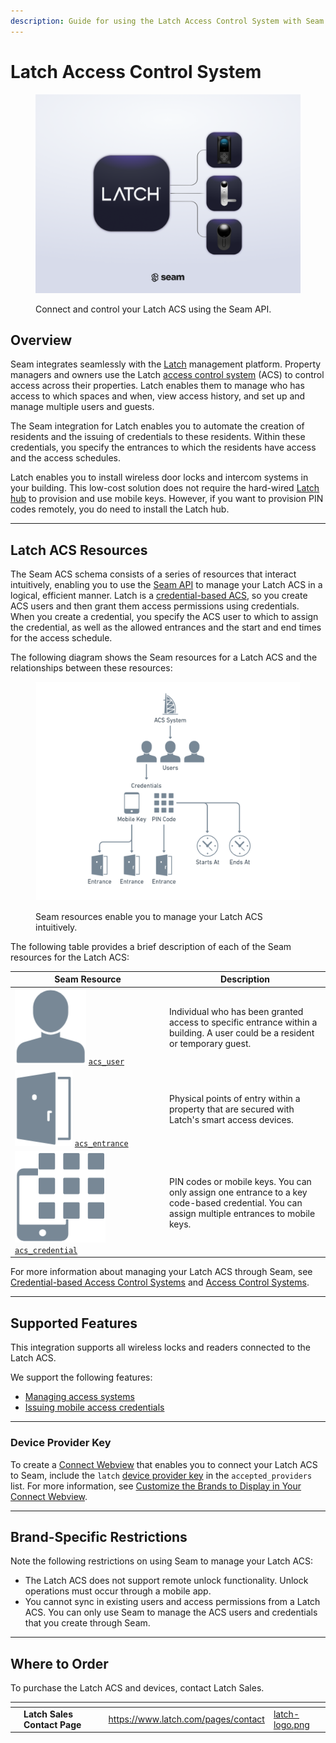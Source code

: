 ```yaml
---
description: Guide for using the Latch Access Control System with Seam
---
```


# Latch Access Control System

<figure><picture><source srcset="../../.gitbook/assets/latch-manufacturer-page-cover-dark.png" media="(prefers-color-scheme: dark)"><img src="../../.gitbook/assets/latch-manufacturer-page-cover-light.png" alt="Connect and control your Latch ACS using the Seam API."></picture><figcaption><p>Connect and control your Latch ACS using the Seam API.</p></figcaption></figure>

## Overview

Seam integrates seamlessly with the [Latch](https://www.latch.com/) management platform. Property managers and owners use the Latch [access control system](../../products/access-systems/) (ACS) to control access across their properties. Latch enables them to manage who has access to which spaces and when, view access history, and set up and manage multiple users and guests.

The Seam integration for Latch enables you to automate the creation of residents and the issuing of credentials to these residents. Within these credentials, you specify the entrances to which the residents have access and the access schedules.

Latch enables you to install wireless door locks and intercom systems in your building. This low-cost solution does not require the hard-wired [Latch hub](https://marketing.latch.com/latch-hub) to provision and use mobile keys. However, if you want to provision PIN codes remotely, you do need to install the Latch hub.

***

## Latch ACS Resources

The Seam ACS schema consists of a series of resources that interact intuitively, enabling you to use the [Seam API](broken-reference) to manage your Latch ACS in a logical, efficient manner. Latch is a [credential-based ACS](../../capability-guides/access-systems/understanding-access-control-system-differences.md#credential-based-access-control-systems), so you create ACS users and then grant them access permissions using credentials. When you create a credential, you specify the ACS user to which to assign the credential, as well as the allowed entrances and the start and end times for the access schedule.&#x20;

The following diagram shows the Seam resources for a Latch ACS and the relationships between these resources:

<figure><img src="../../.gitbook/assets/latch-acs.png" alt="Seam resources enable you to manage your Latch ACS intuitively."><figcaption><p>Seam resources enable you to manage your Latch ACS intuitively.</p></figcaption></figure>

The following table provides a brief description of each of the Seam resources for the Latch ACS:

<table><thead><tr><th width="233">Seam Resource</th><th>Description</th></tr></thead><tbody><tr><td><picture><source srcset="../../.gitbook/assets/acs-user_dark.png" media="(prefers-color-scheme: dark)"><img src="../../.gitbook/assets/acs-user_light.png" alt="" data-size="line"></picture> <a href="../../api-clients/access-control-systems/users/"><code>acs_user</code></a></td><td>Individual who has been granted access to specific entrance within a building. A user could be a resident or temporary guest.</td></tr><tr><td><picture><source srcset="../../.gitbook/assets/acs-entrance_dark.png" media="(prefers-color-scheme: dark)"><img src="../../.gitbook/assets/acs-entrance_light.png" alt="" data-size="line"></picture> <a href="../../api-clients/access-control-systems/entrances/"><code>acs_entrance</code></a></td><td>Physical points of entry within a property that are secured with Latch's smart access devices.</td></tr><tr><td><picture><source srcset="../../.gitbook/assets/acs-credential_latch_dark.png" media="(prefers-color-scheme: dark)"><img src="../../.gitbook/assets/acs-credential_latch_light.png" alt="" data-size="line"></picture> <a href="../../api-clients/access-control-systems/credentials/"><code>acs_credential</code></a></td><td>PIN codes or mobile keys. You can only assign one entrance to a key code-based credential. You can assign multiple entrances to mobile keys.</td></tr></tbody></table>

For more information about managing your Latch ACS through Seam, see [Credential-based Access Control Systems](../../capability-guides/access-systems/understanding-access-control-system-differences.md#credential-based-access-control-systems) and [Access Control Systems](../../products/access-systems/).

***

## Supported Features

This integration supports all wireless locks and readers connected to the Latch ACS.

We support the following features:

* [Managing access systems](../../products/access-systems/)
* [Issuing mobile access credentials](../../products/mobile-access-in-development/)

***

### Device Provider Key

To create a [Connect Webview](../../core-concepts/connect-webviews/) that enables you to connect your Latch ACS to Seam, include the `latch` [device provider key](../../api-clients/connect-webviews/#device-provider-keys) in the `accepted_providers` list. For more information, see [Customize the Brands to Display in Your Connect Webview](../../core-concepts/connect-webviews/customizing-connect-webviews.md#customize-the-brands-to-display-in-your-connect-webviews).

***

## Brand-Specific Restrictions

Note the following restrictions on using Seam to manage your Latch ACS:

* The Latch ACS does not support remote unlock functionality. Unlock operations must occur through a mobile app.
* You cannot sync in existing users and access permissions from a Latch ACS. You can only use Seam to manage the ACS users and credentials that you create through Seam.

***

## Where to Order

To purchase the Latch ACS and devices, contact Latch Sales.

<table data-card-size="large" data-view="cards"><thead><tr><th></th><th></th><th></th><th data-hidden data-card-target data-type="content-ref"></th><th data-hidden data-card-cover data-type="files"></th></tr></thead><tbody><tr><td></td><td><strong>Latch Sales Contact Page</strong></td><td></td><td><a href="https://www.latch.com/pages/contact">https://www.latch.com/pages/contact</a></td><td><a href="../../.gitbook/assets/latch-logo.png">latch-logo.png</a></td></tr></tbody></table>
